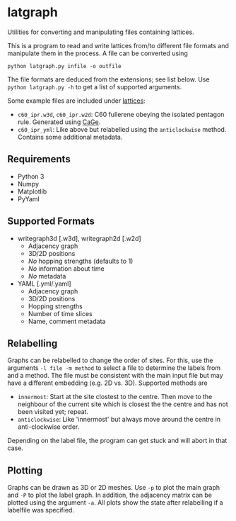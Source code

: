 # latgraph
Utilities for converting and manipulating files containing lattices.

This is a program to read and write lattices from/to different file formats and manipulate them in the process.
A file can be converted using
```Shell
python latgraph.py infile -o outfile
```
The file formats are deduced from the extensions; see list below.
Use `python latgraph.py -h` to get a list of supported arguments.

Some example files are included under [lattices](lattices):
- ``c60_ipr.w3d``, ``c60_ipr.w2d``: C60 fullerene obeying the isolated pentagon rule. Generated using [CaGe](https://caagt.ugent.be/CaGe/).
- ``c60_ipr_yml``: Like above but relabelled using the ``anticlockwise`` method. Contains some additional metadata.

## Requirements
- Python 3
- Numpy
- Matplotlib
- PyYaml

## Supported Formats
- writegraph3d [.w3d], writegraph2d [.w2d]
  - Adjacency graph
  - 3D/2D positions
  - *No* hopping strengths (defaults to 1)
  - *No* information about time
  - *No* metadata
- YAML [.yml/.yaml]
  - Adjacency graph
  - 3D/2D positions
  - Hopping strengths
  - Number of time slices
  - Name, comment metadata

## Relabelling
Graphs can be relabelled to change the order of sites.
For this, use the arguments ``-l file -m method`` to select a file to determine the labels from and a method.
The file must be consistent with the main input file but may have a different embedding (e.g. 2D vs. 3D).
Supported methods are
- ``innermost``: Start at the site clostest to the centre.
   Then move to the neighbour of the current site which is closest the the centre and has not been visited yet; repeat.
- ``anticlockwise``: Like 'innermost' but always move around the centre in anti-clockwise order.

Depending on the label file, the program can get stuck and will abort in that case.

## Plotting
Graphs can be drawn as 3D or 2D meshes.
Use ``-p`` to plot the main graph and ``-P`` to plot the label graph.
In addition, the adjacency matrix can be plotted using the argument ``-a``.
All plots show the state after relabelling if a labelfile was specified.
